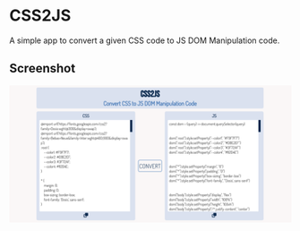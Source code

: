 # CSS2JS
A simple app to convert a given CSS code to JS DOM Manipulation code.
## Screenshot
![Screenshot](./screenshot.png "Screenshot")